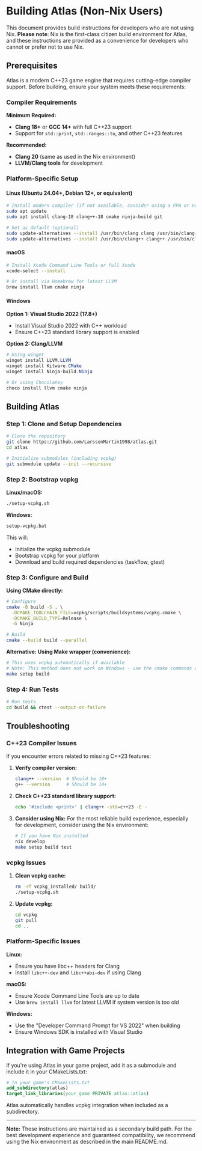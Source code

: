 # Building Atlas (Non-Nix Users)

This document provides build instructions for developers who are not using Nix. **Please note**: Nix is the first-class citizen build environment for Atlas, and these instructions are provided as a convenience for developers who cannot or prefer not to use Nix.

## Prerequisites

Atlas is a modern C++23 game engine that requires cutting-edge compiler support. Before building, ensure your system meets these requirements:

### Compiler Requirements

**Minimum Required:**
- **Clang 18+** or **GCC 14+** with full C++23 support
- Support for `std::print`, `std::ranges::to`, and other C++23 features

**Recommended:**
- **Clang 20** (same as used in the Nix environment)
- **LLVM/Clang tools** for development

### Platform-Specific Setup

#### Linux (Ubuntu 24.04+, Debian 12+, or equivalent)

```bash
# Install modern compiler (if not available, consider using a PPA or newer distro)
sudo apt update
sudo apt install clang-18 clang++-18 cmake ninja-build git

# Set as default (optional)
sudo update-alternatives --install /usr/bin/clang clang /usr/bin/clang-18 100
sudo update-alternatives --install /usr/bin/clang++ clang++ /usr/bin/clang++-18 100
```

#### macOS

```bash
# Install Xcode Command Line Tools or full Xcode
xcode-select --install

# Or install via Homebrew for latest LLVM
brew install llvm cmake ninja
```

#### Windows

**Option 1: Visual Studio 2022 (17.8+)**
- Install Visual Studio 2022 with C++ workload
- Ensure C++23 standard library support is enabled

**Option 2: Clang/LLVM**
```powershell
# Using winget
winget install LLVM.LLVM
winget install Kitware.CMake
winget install Ninja-build.Ninja

# Or using Chocolatey
choco install llvm cmake ninja
```

## Building Atlas

### Step 1: Clone and Setup Dependencies

```bash
# Clone the repository
git clone https://github.com/LarssonMartin1998/atlas.git
cd atlas

# Initialize submodules (including vcpkg)
git submodule update --init --recursive
```

### Step 2: Bootstrap vcpkg

**Linux/macOS:**
```bash
./setup-vcpkg.sh
```

**Windows:**
```bat
setup-vcpkg.bat
```

This will:
- Initialize the vcpkg submodule
- Bootstrap vcpkg for your platform
- Download and build required dependencies (taskflow, gtest)

### Step 3: Configure and Build

**Using CMake directly:**
```bash
# Configure
cmake -B build -S . \
  -DCMAKE_TOOLCHAIN_FILE=vcpkg/scripts/buildsystems/vcpkg.cmake \
  -DCMAKE_BUILD_TYPE=Release \
  -G Ninja

# Build
cmake --build build --parallel
```

**Alternative: Using Make wrapper (convenience):**
```bash
# This uses vcpkg automatically if available
# Note: This method does not work on Windows - use the cmake commands above instead
make setup build
```

### Step 4: Run Tests

```bash
# Run tests
cd build && ctest --output-on-failure
```

## Troubleshooting

### C++23 Compiler Issues

If you encounter errors related to missing C++23 features:

1. **Verify compiler version:**
   ```bash
   clang++ --version  # Should be 18+ 
   g++ --version      # Should be 14+
   ```

2. **Check C++23 standard library support:**
   ```bash
   echo '#include <print>' | clang++ -std=c++23 -E -
   ```

3. **Consider using Nix:** For the most reliable build experience, especially for development, consider using the Nix environment:
   ```bash
   # If you have Nix installed
   nix develop
   make setup build test
   ```

### vcpkg Issues

1. **Clean vcpkg cache:**
   ```bash
   rm -rf vcpkg_installed/ build/
   ./setup-vcpkg.sh
   ```

2. **Update vcpkg:**
   ```bash
   cd vcpkg
   git pull
   cd ..
   ```

### Platform-Specific Issues

**Linux:**
- Ensure you have libc++ headers for Clang
- Install `libc++-dev` and `libc++abi-dev` if using Clang

**macOS:**
- Ensure Xcode Command Line Tools are up to date
- Use `brew install llvm` for latest LLVM if system version is too old

**Windows:**
- Use the "Developer Command Prompt for VS 2022" when building
- Ensure Windows SDK is installed with Visual Studio

## Integration with Game Projects

If you're using Atlas in your game project, add it as a submodule and include it in your CMakeLists.txt:

```cmake
# In your game's CMakeLists.txt
add_subdirectory(atlas)
target_link_libraries(your_game PRIVATE atlas::atlas)
```

Atlas automatically handles vcpkg integration when included as a subdirectory.

---

**Note:** These instructions are maintained as a secondary build path. For the best development experience and guaranteed compatibility, we recommend using the Nix environment as described in the main README.md.
